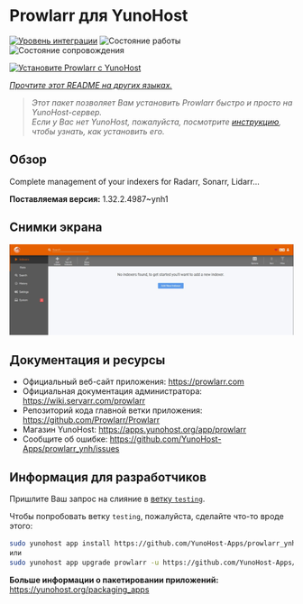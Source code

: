 <!--
Важно: этот README был автоматически сгенерирован <https://github.com/YunoHost/apps/tree/master/tools/readme_generator>
Он НЕ ДОЛЖЕН редактироваться вручную.
-->

# Prowlarr для YunoHost

[![Уровень интеграции](https://apps.yunohost.org/badge/integration/prowlarr)](https://ci-apps.yunohost.org/ci/apps/prowlarr/)
![Состояние работы](https://apps.yunohost.org/badge/state/prowlarr)
![Состояние сопровождения](https://apps.yunohost.org/badge/maintained/prowlarr)

[![Установите Prowlarr с YunoHost](https://install-app.yunohost.org/install-with-yunohost.svg)](https://install-app.yunohost.org/?app=prowlarr)

*[Прочтите этот README на других языках.](./ALL_README.md)*

> *Этот пакет позволяет Вам установить Prowlarr быстро и просто на YunoHost-сервер.*  
> *Если у Вас нет YunoHost, пожалуйста, посмотрите [инструкцию](https://yunohost.org/install), чтобы узнать, как установить его.*

## Обзор

Complete management of your indexers for Radarr, Sonarr, Lidarr...

**Поставляемая версия:** 1.32.2.4987~ynh1

## Снимки экрана

![Снимок экрана Prowlarr](./doc/screenshots/screenshot.jpg)

## Документация и ресурсы

- Официальный веб-сайт приложения: <https://prowlarr.com>
- Официальная документация администратора: <https://wiki.servarr.com/prowlarr>
- Репозиторий кода главной ветки приложения: <https://github.com/Prowlarr/Prowlarr>
- Магазин YunoHost: <https://apps.yunohost.org/app/prowlarr>
- Сообщите об ошибке: <https://github.com/YunoHost-Apps/prowlarr_ynh/issues>

## Информация для разработчиков

Пришлите Ваш запрос на слияние в [ветку `testing`](https://github.com/YunoHost-Apps/prowlarr_ynh/tree/testing).

Чтобы попробовать ветку `testing`, пожалуйста, сделайте что-то вроде этого:

```bash
sudo yunohost app install https://github.com/YunoHost-Apps/prowlarr_ynh/tree/testing --debug
или
sudo yunohost app upgrade prowlarr -u https://github.com/YunoHost-Apps/prowlarr_ynh/tree/testing --debug
```

**Больше информации о пакетировании приложений:** <https://yunohost.org/packaging_apps>
